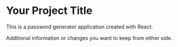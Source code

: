 # Your Project Title

This is a password generator application created with React.

Additional information or changes you want to keep from either side.
